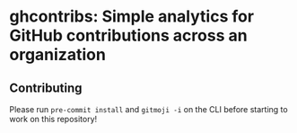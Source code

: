 # ghcontribs: Simple analytics for GitHub contributions across an organization

## Contributing

Please run `pre-commit install` and `gitmoji -i` on the CLI before starting to work on this repository!
